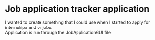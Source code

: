 # Job application tracker application
I wanted to create something that I could use when I started to apply for internships and or jobs.\
Application is run through the JobApplicationGUI file
